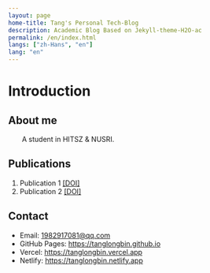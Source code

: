 ```yaml
---
layout: page
home-title: Tang's Personal Tech-Blog
description: Academic Blog Based on Jekyll-theme-H2O-ac
permalink: /en/index.html
langs: ["zh-Hans", "en"]
lang: "en"
---
```


# Introduction

## About me

&emsp;&emsp;A student in HITSZ & NUSRI.

## Publications

1. Publication 1 [[DOI]](https://doi.org)
2. Publication 2 [[DOI]](https://doi.org)

## Contact

- Email: <1982917081@qq.com>
- GitHub Pages: <https://tanglongbin.github.io>
- Vercel: <https://tanglongbin.vercel.app>
- Netlify: <https://tanglongbin.netlify.app>
